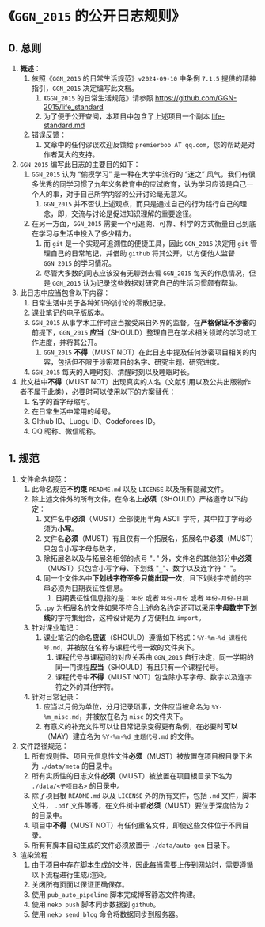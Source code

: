# 《`GGN_2015` 的公开日志规则》

## 0. 总则

1. **概述**：
   1. 依照《`GGN_2015` 的日常生活规范》`v2024-09-10` 中条例 `7.1.5` 提供的精神指引，`GGN_2015` 决定编写此文档。
      1. 《`GGN_2015` 的日常生活规范》请参照 https://github.com/GGN-2015/life_standard
      2. 为了便于公开查阅，本项目中包含了上述项目一个副本 [life-standard.md](../../data/auto-gen/life-standard.md)
   2. 错误反馈：
      1. 文章中的任何谬误欢迎反馈给 `premierbob AT qq.com`，您的帮助是对作者莫大的支持。
2. `GGN_2015` 编写此日志的主要目的如下：
   1. `GGN_2015` 认为 “偷摸学习” 是一种在大学中流行的 “迷之” 风气，我们有很多优秀的同学习惯了九年义务教育中的应试教育，认为学习应该是自己一个人的事，对于自己所学内容的公开讨论毫无意义。
      1. `GGN_2015` 并不否认上述观点，而只是通过自己的行为践行自己的理念，即，交流与讨论是促进知识理解的重要途径。
   2. 在另一方面，`GGN_2015` 需要一个可追溯、可靠、科学的方式衡量自己到底在学习与生活中投入了多少精力。
      1. 而 `git` 是一个实现可追溯性的便捷工具，因此 `GGN_2015` 决定用 `git` 管理自己的日常笔记，并借助 `github` 将其公开，以方便他人监督 `GGN_2015` 的学习情况。
      2. 尽管大多数的同志应该没有无聊到去看 `GGN_2015` 每天的作息情况，但是 `GGN_2015` 认为记录这些数据对研究自己的生活习惯颇有帮助。
3. 此日志中应当包含以下内容：
   1. 日常生活中关于各种知识的讨论的零散记录。
   2. 课业笔记的电子版版本。
   3. `GGN_2015` 从事学术工作时应当接受来自外界的监督。在**严格保证不涉密**的前提下，`GGN_2015` **应当**（SHOULD）整理自己在学术相关领域的学习或工作进度，并将其公开。
      1. `GGN_2015` **不得**（MUST NOT）在此日志中提及任何涉密项目相关的内容，包括但不限于涉密项目的名字、研究主题、研究进度。
   4. `GGN_2015` 每天的入睡时刻、清醒时刻以及睡眠时长。
4. 此文档中**不得**（MUST NOT）出现真实的人名（文献引用以及公共出版物作者不属于此类），必要时可以使用以下的方案替代：
   1. 名字的首字母缩写。
   2. 在日常生活中常用的绰号。
   3. GIthub ID、Luogu ID、Codeforces ID。
   4. QQ 昵称、微信昵称。

## 1. 规范

1. 文件命名规范：
   1. 此命名规范**不约束** `README.md` 以及 `LICENSE` 以及所有隐藏文件。
   2. 除上述文件外的所有文件，在命名上**必须**（SHOULD）严格遵守以下约定：
      1. 文件名中**必须**（MUST）全部使用半角 ASCII 字符，其中拉丁字母必须为**小写**。
      2. 文件名**必须**（MUST）有且仅有一个拓展名，拓展名中**必须**（MUST）只包含小写字母与数字，
      3. 除拓展名以及与拓展名相邻的点号 "`.`" 外，文件名的其他部分中**必须**（MUST）只包含小写字母、下划线 "`_`"、数字以及连字符 "`-`"。
      4. 同一个文件名中**下划线字符至多只能出现一次**，且下划线字符前的字串必须为日期表征性信息。
         1. 日期表征性信息指的是：`年份` 或者 `年份-月份` 或者 `年份-月份-日期`
      5. `.py` 为拓展名的文件如果不符合上述命名约定还可以采用**字母数字下划线**的字符集组合，这种设计是为了方便相互 `import`。
   3. 针对课业笔记：
      1. 课业笔记的命名**应该**（SHOULD）遵循如下格式：`%Y-%m-%d_课程代号.md`，并被放在名称与课程代号一致的文件夹下。
         1. 课程代号与课程间的对应关系由 `GGN_2015` 自行决定，同一学期的同一门课程**应当**（SHOULD）有且只有一个课程代号。
         2. 课程代号中**不得**（MUST NOT）包含除小写字母、数字以及连字符之外的其他字符。
   4. 针对日常记录：
      1. 应当以月份为单位，分月记录琐事，文件应当被命名为 `%Y-%m_misc.md`，并被放在名为 `misc` 的文件夹下。
      2. 有意义的补充文件可以让日常记录变得更有条例，在必要时**可以**（MAY）建立名为 `%Y-%m-%d_主题代号.md` 的文件。
2. 文件路径规范：
   1. 所有规则性、项目元信息性文件**必须**（MUST）被放置在项目根目录下名为 `./data/meta` 的目录中。
   2. 所有实质性的日志文件**必须**（MUST）被放置在项目根目录下名为 `./data/<子项目名>` 的目录中。
   3. 除了项目根 `README.md` 以及 `LICENSE` 外的所有文件，包括 `.md` 文件，脚本文件， `.pdf` 文件等等，在文件树中都**必须**（MUST）要位于深度恰为 2 的目录中。
   4. 项目中**不得**（MUST NOT）有任何重名文件，即使这些文件位于不同目录。
   5. 所有有脚本自动生成的文件必须放置于 `./data/auto-gen` 目录下。
3. 渲染流程：
   1. 由于项目中存在脚本生成的文件，因此每当需要上传到网站时，需要遵循以下流程进行生成/渲染。
   2. 关闭所有页面以保证正确保存。
   3. 使用 `pub_auto_pipeline` 脚本完成博客静态文件构建。
   5. 使用 `neko push` 脚本同步数据到 `github`。
   7. 使用 `neko send_blog` 命令将数据同步到服务器。

